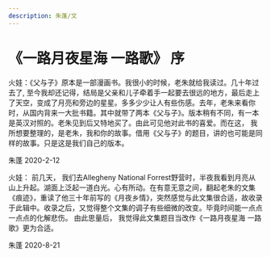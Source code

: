 ```yaml
---
description: 朱蓬/文
---
```


# 《一路月夜星海 一路歌》 序

火娃：《父与子》原本是一部漫画书。我很小的时候，老朱就给我读过。几十年过去了, 至今我却还记得，结局是父亲和儿子牵着手一起要去很远的地方，最后走上了天空，变成了月亮和旁边的星星。多多少少让人有些伤感。去年，老朱来看你时，从国内背来一大批书籍。其中就带了两本《父与子》。版本稍有不同，有一本是英汉对照的。老朱见到后又特地买了。由此可见他对此书的喜爱。而在这， 我所想要整理的，是老朱，我和你的故事。借用《父与子》的题目，讲的也可能是同样的故事。只是这是我们自己的版本。

朱蓬 2020-2-12



火娃： 前几天， 我们去Allegheny National Forrest野营时，半夜我看到月亮从山上升起。湖面上泛起一道白光。心有所动。在有意无意之间，翻起老朱的文集《痕迹》，重读了他三十年前写的《月夜乡情》，突然感觉与此文集很合适，故收录于此辑中。收录之后，又觉得整个文集的调子有些细微的改变。毕竟时间能一点点 一点点的化解悲伤。 由此思量后， 我觉得此文集题目当改作《一路月夜星海 一路歌》更为合适。

朱蓬 2020-8-21

 

